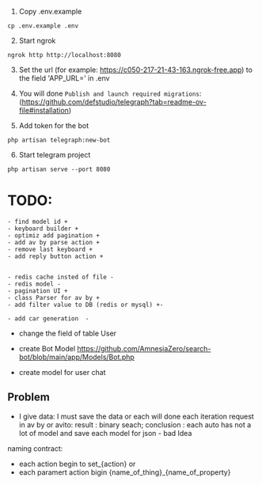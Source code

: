 1. Copy .env.example 
```
cp .env.example .env 

```

2. Start ngrok
```
ngrok http http://localhost:8080

```

3. Set the url (for example: https://c050-217-21-43-163.ngrok-free.app) to the field 'APP_URL=' in .env

4. You will done `Publish and launch required migrations`: (https://github.com/defstudio/telegraph?tab=readme-ov-file#installation)

5. Add token for the bot 
``` 
php artisan telegraph:new-bot
```
6. Start telegram project 
```
php artisan serve --port 8080
```







# TODO: 

    - find model id +
    - keyboard builder + 
    - optimiz add pagination + 
    - add av by parse action + 
    - remove last keyboard + 
    - add reply button action +

    
    - redis cache insted of file -  
    - redis model -
    - pagination UI +  
    - class Parser for av by + 
    - add filter value to DB (redis or mysql) +-

    - add car generation  -


 - change the field of table User 
 - create Bot Model https://github.com/AmnesiaZero/search-bot/blob/main/app/Models/Bot.php

- create model for user chat 

## Problem
 - I give data: I must save the data or each will done each iteration request in av by or avito: result : binary seach; conclusion : each auto has not a lot of model and save each model for json - bad Idea


naming contract: 
 - each action begin to set_{action} or 
 - each paramert action bigin {name_of_thing}_{name_of_property}

